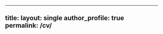 ---
title: 
layout: single 
author_profile: true 
permalink: /cv/
----
<object data="https://github.com/KensleyBlaise/KensleyBlaise.github.io/blob/master/assets/images/Kensley_Blaise_19_08_2022.pdf" width="1000" height="1000" type='application/pdf'></object>
